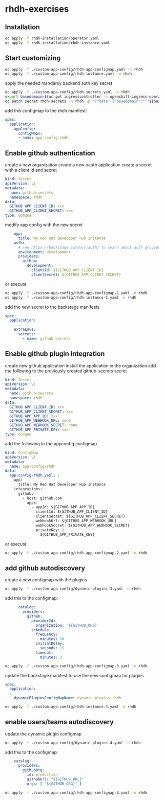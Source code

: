 # rhdh-exercises

## Installation

```sh
oc apply -f rhdh-installation/operator.yaml
oc apply -f rhdh-installation/rhdh-instance.yaml
```

## Start customizing

```sh
oc apply -f ./custom-app-config/rhdh-app-configmap.yaml -n rhdh
oc apply -f ./custom-app-config/rhdh-instance.yaml -n rhdh
```

apply the needed mandaroy backend auth key secret

```sh
oc apply -f ./custom-app-config/rhdh-secrets.yaml -n rhdh
export basedomain=$(oc get ingresscontroller -n openshift-ingress-operator default -o jsonpath='{.status.domain}' | base64 -w0)
oc patch secret rhdh-secrets -n rhdh -p '{"data":{"basedomain":"'"${basedomain}"'"}}'
```

add this configmap to the rhdh manifest:

```yaml
spec:
  application:
    appConfig:
      configMaps:
      - name: app-config-rhdh
```

## Enable github authentication

create a new organization
create a new oauth application
create a secret with a client id and secret

```yaml
kind: Secret
apiVersion: v1
metadata:
  name: github-secrets
  namespace: rhdh
data:
  GITHUB_APP_CLIENT_ID: xxx
  GITHUB_APP_CLIENT_SECRET: xxx
type: Opaque
```
modify app config with the new secret

```yaml
    app:
      title: My Red Hat Developer Hub Instance
    auth:
      # see https://backstage.io/docs/auth/ to learn about auth providers
      environment: development
      providers:
        github:
          development:
            clientId: ${GITHUB_APP_CLIENT_ID}
            clientSecret: ${GITHUB_APP_CLIENT_SECRET}
```

or execute

```sh
oc apply -f ./custom-app-config/rhdh-app-configmap-1.yaml -n rhdh
oc apply -f ./custom-app-config/rhdh-instance-1.yaml -n rhdh
```

add the new secret to the backstage manifests

```yaml
spec:
  application:
    ...
    extraEnvs:
      secrets:
        - name: github-secrets
```

## Enable github plugin integration

create new github application
install the application in the organization
add the following to the previously created github-secrets secret

```yaml
kind: Secret
apiVersion: v1
metadata:
  name: github-secrets
  namespace: rhdh
data:
  GITHUB_APP_CLIENT_ID: xxx
  GITHUB_APP_CLIENT_SECRET: xxx
  GITHUB_APP_APP_ID: xxx
  GITHUB_APP_WEBHOOK_URL: none
  GITHUB_APP_WEBHOOK_SECRET: none
  GITHUB_APP_PRIVATE_KEY: xxx
type: Opaque
```

add the following to the appconfig configmap

```yaml
kind: ConfigMap
apiVersion: v1
metadata:
  name: app-config-rhdh
data:
  app-config-rhdh.yaml: |
    app:
      title: My Red Hat Developer Hub Instance
    integrations:
      github:
        - host: github.com
          apps:
            - appId: ${GITHUB_APP_APP_ID}
              clientId: ${GITHUB_APP_CLIENT_ID}
              clientSecret: ${GITHUB_APP_CLIENT_SECRET}
              webhookUrl: ${GITHUB_APP_WEBHOOK_URL}
              webhookSecret: ${GITHUB_APP_WEBHOOK_SECRET}
              privateKey: |
                ${GITHUB_APP_PRIVATE_KEY}
```

or execute

```sh
oc apply -f ./custom-app-config/rhdh-app-configmap-2.yaml -n rhdh
```


## add github autodiscovery

create a new configmap with the plugins

```sh
oc apply -f ./custom-app-config/dynamic-plugins-3.yaml -n rhdh
```

add this to the configmap:

```yaml
      catalog:
        providers:
          github:
            providerId:
              organization: '${GITHUB_ORG}'
            schedule:
              frequency:
                minutes: 30
              initialDelay:
                seconds: 15
              timeout:
                minutes: 3
```

```sh
oc apply -f ./custom-app-config/rhdh-app-configmap-3.yaml -n rhdh
```

update  the backstage manifest to use the new configmap for plugins

```yaml
spec:
  application:
  ...
    dynamicPluginsConfigMapName: dynamic-plugins-rhdh
```

```sh
oc apply -f ./custom-app-config/rhdh-instance-3.yaml -n rhdh
```

## enable users/teams autodiscovery

update the dynamic plugin configmap

```sh
oc apply -f ./custom-app-config/dynamic-plugins-4.yaml -n rhdh
```

add this to the configmap:

```yaml
    catalog:
      providers:
        githubOrg:
          id: production
          githubUrl: "${GITHUB_URL}"
          orgs: [ "${GITHUB_ORG}" ]
```

```sh
oc apply -f ./custom-app-config/rhdh-app-configmap-4.yaml -n rhdh
```
